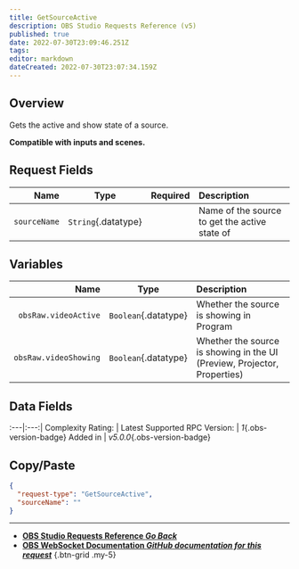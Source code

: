 ```yaml
---
title: GetSourceActive
description: OBS Studio Requests Reference (v5)
published: true
date: 2022-07-30T23:09:46.251Z
tags: 
editor: markdown
dateCreated: 2022-07-30T23:07:34.159Z
---
```


## Overview
Gets the active and show state of a source.

**Compatible with inputs and scenes.**

## Request Fields
Name | Type | Required| Description |
----:|:----:|:-------:|:------------|
`sourceName` | `String`{.datatype} | <i class="mdi mdi-check"></i> | Name of the source to get the active state of

## Variables
Name | Type | Description | 
----:|:---------:|:------------|
`obsRaw.videoActive` | `Boolean`{.datatype} | Whether the source is showing in Program
`obsRaw.videoShowing` | `Boolean`{.datatype} | Whether the source is showing in the UI (Preview, Projector, Properties)

## Data Fields
:---|:---:|
Complexity Rating: | <span class="stars stars--2"></span>
Latest Supported RPC Version: | *1*{.obs-version-badge}
Added in | *v5.0.0*{.obs-version-badge}

## Copy/Paste
```json
{
  "request-type": "GetSourceActive",
  "sourceName": ""
}
```

---

- [<i class="mdi mdi-chevron-left"></i>**OBS Studio Requests Reference *Go Back***](/en/Broadcasters/OBS/Requests)
- [<i class="mdi mdi-github"></i> **OBS WebSocket Documentation *GitHub documentation for this request***](https://github.com/obsproject/obs-websocket/blob/master/docs/generated/protocol.md#getsourceactive)
{.btn-grid .my-5}